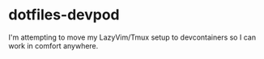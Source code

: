 # dotfiles-devpod
I'm attempting to move my LazyVim/Tmux setup to devcontainers so I can work in comfort anywhere.

